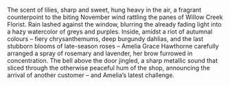 The scent of lilies, sharp and sweet, hung heavy in the air, a fragrant counterpoint to the biting November wind rattling the panes of Willow Creek Florist.  Rain lashed against the window, blurring the already fading light into a hazy watercolor of greys and purples. Inside, amidst a riot of autumnal colours – fiery chrysanthemums, deep burgundy dahlias, and the last stubborn blooms of late-season roses –  Amelia Grace Hawthorne carefully arranged a spray of rosemary and lavender, her brow furrowed in concentration.  The bell above the door jingled, a sharp metallic sound that sliced through the otherwise peaceful hum of the shop, announcing the arrival of another customer – and Amelia’s latest challenge.
